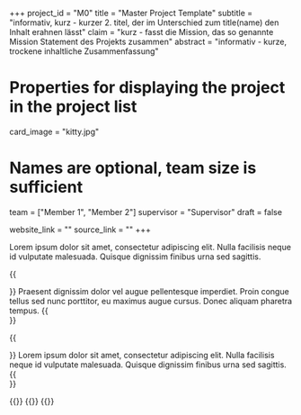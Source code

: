 +++
project_id = "M0"
title = "Master Project Template"
subtitle = "informativ, kurz - kurzer 2. titel, der im Unterschied zum title(name) den Inhalt erahnen lässt"
claim = "kurz - fasst die Mission, das so genannte Mission Statement des Projekts zusammen"
abstract = "informativ - kurze, trockene inhaltliche Zusammenfassung"

# Properties for displaying the project in the project list
card_image = "kitty.jpg"

# Names are optional, team size is sufficient
team = ["Member 1", "Member 2"]
supervisor = "Supervisor"
draft = false

website_link = ""
source_link = ""
+++

Lorem ipsum dolor sit amet, consectetur adipiscing elit. Nulla facilisis neque id vulputate malesuada. Quisque dignissim finibus urna sed sagittis. 

{{<section title="Product">}}
Praesent dignissim dolor vel augue pellentesque imperdiet. Proin congue tellus sed nunc porttitor, eu maximus augue cursus. Donec aliquam pharetra tempus. 
{{</section>}}

{{<section title="Process">}}
Lorem ipsum dolor sit amet, consectetur adipiscing elit. Nulla facilisis neque id vulputate malesuada. Quisque dignissim finibus urna sed sagittis. 
{{</section>}} 

{{<gallery>}}
{{<team-member image="cat.jpg" name="team member cat">}}
{{</gallery>}}

